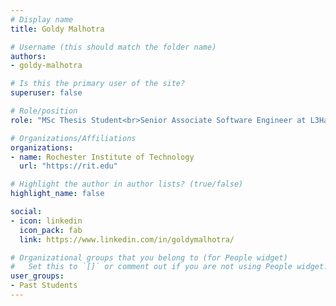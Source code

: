 ```yaml
---
# Display name
title: Goldy Malhotra

# Username (this should match the folder name)
authors:
- goldy-malhotra

# Is this the primary user of the site?
superuser: false

# Role/position
role: "MSc Thesis Student<br>Senior Associate Software Engineer at L3Harris Technologies"

# Organizations/Affiliations
organizations:
- name: Rochester Institute of Technology
  url: "https://rit.edu"

# Highlight the author in author lists? (true/false)
highlight_name: false

social:
- icon: linkedin
  icon_pack: fab
  link: https://www.linkedin.com/in/goldymalhotra/

# Organizational groups that you belong to (for People widget)
#   Set this to `[]` or comment out if you are not using People widget.
user_groups:
- Past Students
---
```

